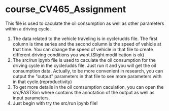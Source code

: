 # course_CV465_Assignment
 This file is used to caculate the oil consumption as well as other parameters within a driving cycle.
 1. The data related to the vehicle traveling is in cycle/udds file. The first column is time series and the second column is the speed of vehicle at that time. You can change the speed of vehicle in that file to create different driving conditions you want.(Slight modification is ok)
 2. The src/run ipynb file is used to caculate the oil consumption for the driving cycle in the cycle/udds file. Just run it and you will get the oil consumption data. Actually, to be more convenient in research, you can output the "output" parameters in that file to see more parameters with in that cycle.(reproductivity)
 3. To get more details in the oil comsumption caculation, you can open the src/FASTSim where contains the annotation of the output as well as input parameters.
 4. Just begin with try the src/run ipynb file!
